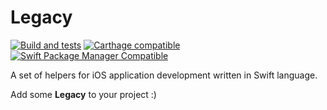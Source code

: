 Legacy
======
[![Build and tests](https://github.com/eugeneego/legacy/actions/workflows/swift.yml/badge.svg)](https://github.com/eugeneego/legacy/actions/workflows/swift.yml)
[![Carthage compatible](https://img.shields.io/badge/Carthage-compatible-brightgreen.svg?style=flat)](https://github.com/Carthage/Carthage)
[![Swift Package Manager Compatible](https://img.shields.io/badge/SPM-compatible-brightgreen.svg?style=flat)](https://github.com/apple/swift-package-manager)

A set of helpers for iOS application development written in Swift language.

Add some **Legacy** to your project :)
